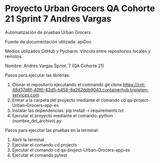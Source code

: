 # Proyecto Urban Grocers QA Cohorte 21 Sprint 7 Andres Vargas

Automatización de pruebas Urban Grocers

Fuente de documentación utilizada: apiDoc

Medios utilizados GitHub y Pycharm. Vínculo entre repositorios locales y remotos.

Nombre: Andres Vargas
Sprint: 7 (QA Cohorte 21)


Pasos para ejecutar las librerías: 
1. Clonar el repositorio ejecutando el comnando git clone https://cnt-48d37d6f-40f6-42d5-b458-8a262ddb9043.containerhub.tripleten-services.com
2. Entrar a la carpeta del proyecto mediante el comando cd qa-project-Urban-Grocers-app-es
3. Instalar las dependencias: pip install -r requirements.txt
4. Ejecutar el proyecto mediante el comando: python (nombre_del_archivo).py

Pasos para ejecutar las pruebas en la terminal:
1. Abrir la terminal
2. Ejecutar el comando cd projects
3. Ejecutar el comando cd qa-project-Urban-Grocers-app-es
5. Ejecutar el comando pytest
